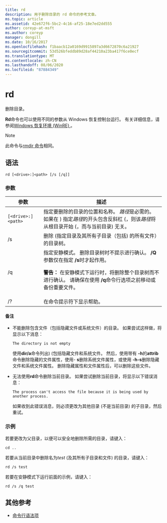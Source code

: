 ```yaml
---
title: rd
description: 用于删除目录的 rd 命令的参考文章。
ms.topic: article
ms.assetid: 42e672f6-5bc2-4c16-af25-18e7ed2dd555
author: coreyp-at-msft
ms.author: coreyp
manager: dongill
ms.date: 10/16/2017
ms.openlocfilehash: f1baacb12a0169d9915897a3d6672870c6a21927
ms.sourcegitcommit: 53d526bfeddb89d28af44210a23ba417f6ce0ecf
ms.translationtype: MT
ms.contentlocale: zh-CN
ms.lasthandoff: 08/06/2020
ms.locfileid: "87884349"
---
```

# <a name="rd"></a>rd

删除目录。

**Rd**命令也可以使用不同的参数从 Windows 恢复控制台运行。 有关详细信息，请参阅[Windows 恢复环境 (WinRE) ](/windows-hardware/manufacture/desktop/windows-recovery-environment--windows-re--technical-reference)。

> [!NOTE]
> 此命令与[rmdir 命令](rmdir.md)相同。

## <a name="syntax"></a>语法

```
rd [<drive>:]<path> [/s [/q]]
```

### <a name="parameters"></a>参数

| 参数 | 描述 |
|--|--|
| `[<drive>:]<path>` | 指定要删除的目录的位置和名称。 *路径*是必需的。 如果在 \) 指定*路径*的开头包含反斜杠 (，则该*路径*将从根目录开始 (，而与当前目录) 无关。 |
| /s | 删除 (指定目录及其所有子目录（包括) 的所有文件）的目录树。 |
| /q | 指定安静模式。 删除目录树时不提示进行确认。 **/Q**参数仅在指定 **/s**时才起作用。<p>**警告：** 在安静模式下运行时，将删除整个目录树而不进行确认。 请确保在使用 **/q**命令行选项之前移动或备份重要文件。 |
| /? | 在命令提示符下显示帮助。 |

#### <a name="remarks"></a>备注

- 不能删除包含文件（包括隐藏文件或系统文件）的目录。 如果尝试这样做，将显示以下消息：

    `The directory is not empty`

    使用**dir/a**命令列出)  (包括隐藏文件和系统文件。 然后，使用带有 **-h**的**attrib**命令删除隐藏的文件属性，使用- **s**删除系统文件属性，或使用 **-h-s**删除隐藏文件和系统文件属性。 删除隐藏属性和文件属性后，可以删除这些文件。

- 无法使用**rd**命令删除当前目录。 如果尝试删除当前目录，将显示以下错误消息：

    `The process can't access the file because it is being used by another process.`

    如果收到此错误消息，则必须更改为其他目录 (不是当前目录) 的子目录，然后重试。

### <a name="examples"></a>示例

若要更改为父目录，以便可以安全地删除所需的目录，请键入：

```
cd ..
```

若要从当前目录中删除名为*test* (及其所有子目录和文件) 的目录，请键入：

```
rd /s test
```

若要在安静模式下运行前面的示例，请键入：

```
rd /s /q test
```

## <a name="additional-references"></a>其他参考

- [命令行语法项](command-line-syntax-key.md)
